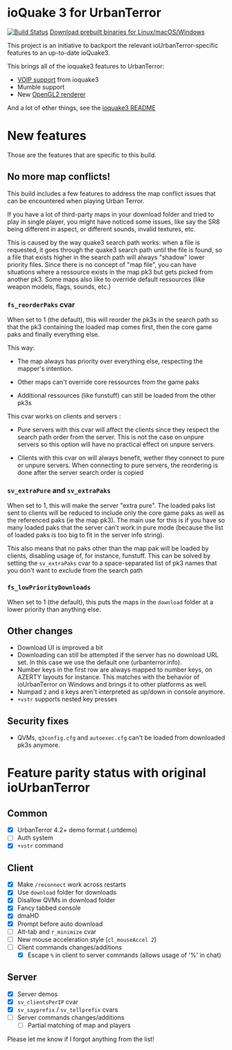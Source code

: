 # ioQuake 3 for UrbanTerror

[![Build Status](https://travis-ci.org/mickael9/ioq3.svg?branch=urt)](https://travis-ci.org/mickael9/ioq3)
[Download prebuilt binaries for Linux/macOS/Windows](http://ioq3urt.mickael9.tk/urt/)

This project is an initiative to backport the relevant ioUrbanTerror-specific
features to an up-to-date ioQuake3.

This brings all of the ioquake3 features to UrbanTerror:
 - [VOIP support](voip-readme.txt) from ioquake3
 - Mumble support
 - New [OpenGL2 renderer](opengl2-readme.md)

And a lot of other things, see the [ioquake3 README](README.ioq3.md)

# New features

Those are the features that are specific to this build.

## No more map conflicts!
This build includes a few features to address the map conflict issues that can
be encountered when playing Urban Terror.

If you have a lot of third-party maps in your download folder and tried to play
in single player, you might have noticed some issues, like say the SR8 being
different in aspect, or different sounds, invalid textures, etc.

This is caused by the way quake3 search path works: when a file is requested,
it goes through the quake3 search path until the file is found, so a file that
exists higher in the search path will always "shadow" lower priority files.
Since there is no concept of "map file", you can have situations where a
ressource exists in the map pk3 but gets picked from another pk3. Some maps
also like to override default ressources (like weapon models, flags, sounds,
etc.)

### `fs_reorderPaks` cvar

When set to 1 (the default), this will reorder the pk3s in the search path so
that the pk3 containing the loaded map comes first, then the core game paks and
finally everything else.

This way:

 - The map always has priority over everything else, respecting the mapper's
   intention.

 - Other maps can't override core ressources from the game paks

 - Additional ressources (like funstuff) can still be loaded from the other
   pk3s

This cvar works on clients and servers :

 - Pure servers with this cvar will affect the clients since they respect the
   search path order from the server.  This is not the case on unpure servers
   so this option will have no practical effect on unpure servers.

 - Clients with this cvar on will always benefit, wether they connect to pure
   or unpure servers.  When connecting to pure servers, the reordering is done
   after the server search order is copied

### `sv_extraPure` and `sv_extraPaks`
When set to 1, this will make the server "extra pure". The loaded paks list
sent to clients will be reduced to include only the core game paks as well as
the referenced paks (ie the map pk3). The main use for this is if you
have so many loaded paks that the server can't work in pure mode (because the
list of loaded paks is too big to fit in the server info string).

This also means that no paks other than the map pak will be loaded by clients,
disabling usage of, for instance, funstuff. This can be solved by setting the
`sv_extraPaks` cvar to a space-separated list of pk3 names that you don't want
to exclude from the search path

### `fs_lowPriorityDownloads`
When set to 1 (the default), this puts the maps in the `download` folder at a
lower priority than anything else.

## Other changes
 - Download UI is improved a bit
 - Downloading can still be attempted if the server has no download URL set.
   In this case we use the default one (urbanterror.info).
 - Number keys in the first row are always mapped to number keys, on AZERTY
   layouts for instance. This matches with the behavior of ioUrbanTerror on
   Windows and brings it to other platforms as well.
 - Numpad `2` and `8` keys aren't interpreted as up/down in console anymore.
 - `+vstr` supports nested key presses

## Security fixes
 - QVMs, `q3config.cfg` and `autoexec.cfg` can't be loaded from downloaded pk3s
   anymore.

# Feature parity status with original ioUrbanTerror

## Common
- [x] UrbanTerror 4.2+ demo format (.urtdemo)
- [ ] Auth system
- [x] `+vstr` command

## Client
- [x] Make `/reconnect` work across restarts
- [x] Use `download` folder for downloads
- [x] Disallow QVMs in download folder
- [x] Fancy tabbed console
- [x] dmaHD
- [x] Prompt before auto download
- [ ] Alt-tab and `r_minimize` cvar
- [ ] New mouse acceleration style (`cl_mouseAccel 2`)
- [ ] Client commands changes/additions
   - [x] Escape `%` in client to server commands (allows usage of '%' in chat)

## Server
- [x] Server demos
- [x] `sv_clientsPerIP` cvar
- [x] `sv_sayprefix` / `sv_tellprefix` cvars
- [ ] Server commands changes/additions
   - [ ] Partial matching of map and players

Please let me know if I forgot anything from the list!
